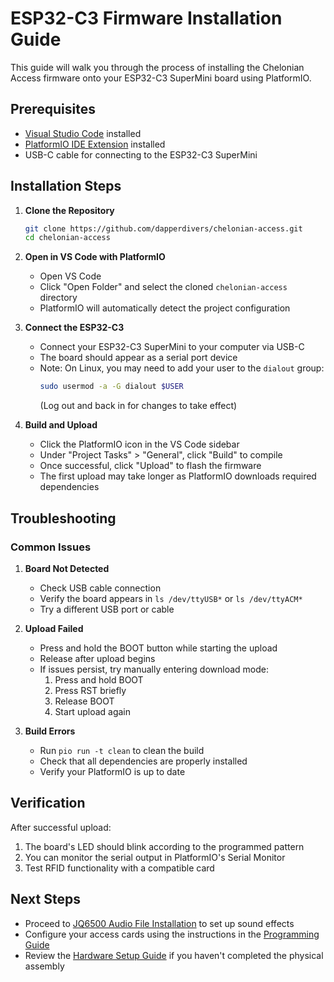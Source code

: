 # ESP32-C3 Firmware Installation Guide

This guide will walk you through the process of installing the Chelonian Access firmware onto your ESP32-C3 SuperMini board using PlatformIO.

## Prerequisites

- [Visual Studio Code](https://code.visualstudio.com/) installed
- [PlatformIO IDE Extension](https://platformio.org/install/ide?install=vscode) installed
- USB-C cable for connecting to the ESP32-C3 SuperMini

## Installation Steps

1. **Clone the Repository**
   ```bash
   git clone https://github.com/dapperdivers/chelonian-access.git
   cd chelonian-access
   ```

2. **Open in VS Code with PlatformIO**
   - Open VS Code
   - Click "Open Folder" and select the cloned `chelonian-access` directory
   - PlatformIO will automatically detect the project configuration

3. **Connect the ESP32-C3**
   - Connect your ESP32-C3 SuperMini to your computer via USB-C
   - The board should appear as a serial port device
   - Note: On Linux, you may need to add your user to the `dialout` group:
     ```bash
     sudo usermod -a -G dialout $USER
     ```
     (Log out and back in for changes to take effect)

4. **Build and Upload**
   - Click the PlatformIO icon in the VS Code sidebar
   - Under "Project Tasks" > "General", click "Build" to compile
   - Once successful, click "Upload" to flash the firmware
   - The first upload may take longer as PlatformIO downloads required dependencies

## Troubleshooting

### Common Issues

1. **Board Not Detected**
   - Check USB cable connection
   - Verify the board appears in `ls /dev/ttyUSB*` or `ls /dev/ttyACM*`
   - Try a different USB port or cable

2. **Upload Failed**
   - Press and hold the BOOT button while starting the upload
   - Release after upload begins
   - If issues persist, try manually entering download mode:
     1. Press and hold BOOT
     2. Press RST briefly
     3. Release BOOT
     4. Start upload again

3. **Build Errors**
   - Run `pio run -t clean` to clean the build
   - Check that all dependencies are properly installed
   - Verify your PlatformIO is up to date

## Verification

After successful upload:
1. The board's LED should blink according to the programmed pattern
2. You can monitor the serial output in PlatformIO's Serial Monitor
3. Test RFID functionality with a compatible card

## Next Steps

- Proceed to [JQ6500 Audio File Installation](02_JQ6500_AUDIO_INSTALLATION.html) to set up sound effects
- Configure your access cards using the instructions in the [Programming Guide](../programming/CARD_PROGRAMMING.html)
- Review the [Hardware Setup Guide](../hardware/README.html) if you haven't completed the physical assembly
